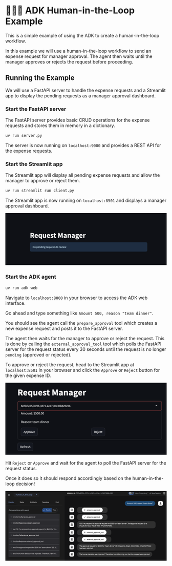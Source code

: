 # 🤖🔁👱 ADK Human-in-the-Loop Example

This is a simple example of using the ADK to create a human-in-the-loop workflow.

In this example we will use a human-in-the-loop workflow to send an expense request for manager approval. The agent then waits until the manager approves or rejects the request before proceeding.


## Running the Example

We will use a FastAPI server to handle the expense requests and a Streamlit app to display the pending requests as a manager approval dashboard.

### Start the FastAPI server

The FastAPI server provides basic CRUD operations for the expense requests and stores them in memory in a dictionary.

```bash
uv run server.py
```

The server is now running on `localhost:9000` and provides a REST API for the expense requests.

### Start the Streamlit app

The Streamlit app will display all pending expense requests and allow the manager to approve or reject them.

```bash
uv run streamlit run client.py
```

The Streamlit app is now running on `localhost:8501` and displays a manager approval dashboard.

![Streamlit App](images/streamlit_app.png)


### Start the ADK agent

```bash
uv run adk web
```

Navigate to `localhost:8000` in your browser to access the ADK web interface.

Go ahead and type something like `Amount 500, reason "team dinner"`.

You should see the agent call the `prepare_approval` tool which creates a new expense request and posts it to the FastAPI server. 

The agent then waits for the manager to approve or reject the request. This is done by calling the `external_approval_tool` tool which polls the FastAPI server for the request status every 30 seconds until the request is no longer `pending` (approved or rejected).

To approve or reject the request, head to the Streamlit app at `localhost:8501` in your browser and click the `Approve` or `Reject` button for the given expense ID.

![Pending Expense](images/pending_expense.png)

Hit `Reject` or `Approve` and wait for the agent to poll the FastAPI server for the request status.

Once it does so it should respond accordingly based on the human-in-the-loop decision!

![ADK Web Interface](images/agent_workflow.png)
